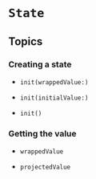 # ``State``

## Topics

### Creating a state

- ``init(wrappedValue:)``

- ``init(initialValue:)``

- ``init()``

### Getting the value

- ``wrappedValue``

- ``projectedValue``
